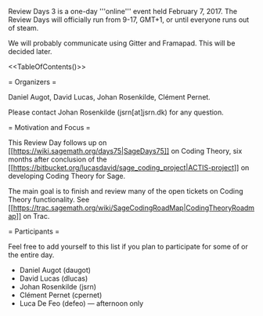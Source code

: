 Review Days 3 is a one-day '''online''' event held February 7, 2017.
The Review Days will officially run from 9-17, GMT+1, or until everyone runs out
of steam.

We will probably communicate using Gitter and Framapad. This will be decided later.


<<TableOfContents()>>

= Organizers =

Daniel Augot, David Lucas, Johan Rosenkilde, Clément Pernet.

Please contact Johan Rosenkilde (jsrn[at]jsrn.dk) for any question.

= Motivation and Focus =

This Review Day follows up on [[https://wiki.sagemath.org/days75|SageDays75]] on
Coding Theory, six months after conclusion of the
[[https://bitbucket.org/lucasdavid/sage_coding_project|ACTIS-project]] on
developing Coding Theory for Sage.

The main goal is to finish and review many of the open tickets on Coding Theory
functionality. See [[https://trac.sagemath.org/wiki/SageCodingRoadMap|CodingTheoryRoadmap]] on Trac.


= Participants =

Feel free to add yourself to this list if you plan to participate for some of or the entire day.

 * Daniel Augot (daugot)
 * David Lucas (dlucas)
 * Johan Rosenkilde (jsrn)
 * Clément Pernet (cpernet)
 * Luca De Feo (defeo) — afternoon only
